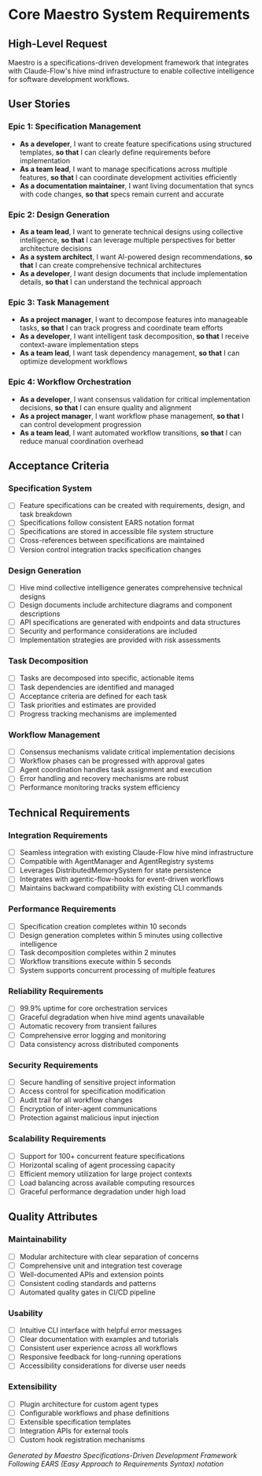 # Core Maestro System Requirements

## High-Level Request

Maestro is a specifications-driven development framework that integrates with Claude-Flow's hive mind infrastructure to enable collective intelligence for software development workflows.

## User Stories

### Epic 1: Specification Management
- **As a developer**, I want to create feature specifications using structured templates, **so that** I can clearly define requirements before implementation
- **As a team lead**, I want to manage specifications across multiple features, **so that** I can coordinate development activities efficiently
- **As a documentation maintainer**, I want living documentation that syncs with code changes, **so that** specs remain current and accurate

### Epic 2: Design Generation
- **As a team lead**, I want to generate technical designs using collective intelligence, **so that** I can leverage multiple perspectives for better architecture decisions
- **As a system architect**, I want AI-powered design recommendations, **so that** I can create comprehensive technical architectures
- **As a developer**, I want design documents that include implementation details, **so that** I can understand the technical approach

### Epic 3: Task Management
- **As a project manager**, I want to decompose features into manageable tasks, **so that** I can track progress and coordinate team efforts
- **As a developer**, I want intelligent task decomposition, **so that** I receive context-aware implementation steps
- **As a team lead**, I want task dependency management, **so that** I can optimize development workflows

### Epic 4: Workflow Orchestration
- **As a developer**, I want consensus validation for critical implementation decisions, **so that** I can ensure quality and alignment
- **As a project manager**, I want workflow phase management, **so that** I can control development progression
- **As a team lead**, I want automated workflow transitions, **so that** I can reduce manual coordination overhead

## Acceptance Criteria

### Specification System
- [ ] Feature specifications can be created with requirements, design, and task breakdown
- [ ] Specifications follow consistent EARS notation format
- [ ] Specifications are stored in accessible file system structure
- [ ] Cross-references between specifications are maintained
- [ ] Version control integration tracks specification changes

### Design Generation
- [ ] Hive mind collective intelligence generates comprehensive technical designs
- [ ] Design documents include architecture diagrams and component descriptions
- [ ] API specifications are generated with endpoints and data structures
- [ ] Security and performance considerations are included
- [ ] Implementation strategies are provided with risk assessments

### Task Decomposition
- [ ] Tasks are decomposed into specific, actionable items
- [ ] Task dependencies are identified and managed
- [ ] Acceptance criteria are defined for each task
- [ ] Task priorities and estimates are provided
- [ ] Progress tracking mechanisms are implemented

### Workflow Management
- [ ] Consensus mechanisms validate critical implementation decisions
- [ ] Workflow phases can be progressed with approval gates
- [ ] Agent coordination handles task assignment and execution
- [ ] Error handling and recovery mechanisms are robust
- [ ] Performance monitoring tracks system efficiency

## Technical Requirements

### Integration Requirements
- [ ] Seamless integration with existing Claude-Flow hive mind infrastructure
- [ ] Compatible with AgentManager and AgentRegistry systems
- [ ] Leverages DistributedMemorySystem for state persistence
- [ ] Integrates with agentic-flow-hooks for event-driven workflows
- [ ] Maintains backward compatibility with existing CLI commands

### Performance Requirements
- [ ] Specification creation completes within 10 seconds
- [ ] Design generation completes within 5 minutes using collective intelligence
- [ ] Task decomposition completes within 2 minutes
- [ ] Workflow transitions execute within 5 seconds
- [ ] System supports concurrent processing of multiple features

### Reliability Requirements
- [ ] 99.9% uptime for core orchestration services
- [ ] Graceful degradation when hive mind agents unavailable
- [ ] Automatic recovery from transient failures
- [ ] Comprehensive error logging and monitoring
- [ ] Data consistency across distributed components

### Security Requirements
- [ ] Secure handling of sensitive project information
- [ ] Access control for specification modification
- [ ] Audit trail for all workflow changes
- [ ] Encryption of inter-agent communications
- [ ] Protection against malicious input injection

### Scalability Requirements
- [ ] Support for 100+ concurrent feature specifications
- [ ] Horizontal scaling of agent processing capacity
- [ ] Efficient memory utilization for large project contexts
- [ ] Load balancing across available computing resources
- [ ] Graceful performance degradation under high load

## Quality Attributes

### Maintainability
- [ ] Modular architecture with clear separation of concerns
- [ ] Comprehensive unit and integration test coverage
- [ ] Well-documented APIs and extension points
- [ ] Consistent coding standards and patterns
- [ ] Automated quality gates in CI/CD pipeline

### Usability
- [ ] Intuitive CLI interface with helpful error messages
- [ ] Clear documentation with examples and tutorials
- [ ] Consistent user experience across all workflows
- [ ] Responsive feedback for long-running operations
- [ ] Accessibility considerations for diverse user needs

### Extensibility
- [ ] Plugin architecture for custom agent types
- [ ] Configurable workflows and phase definitions
- [ ] Extensible specification templates
- [ ] Integration APIs for external tools
- [ ] Custom hook registration mechanisms

*Generated by Maestro Specifications-Driven Development Framework*
*Following EARS (Easy Approach to Requirements Syntax) notation*